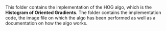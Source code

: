 This folder contains the implementation of the HOG algo, which is the **Histogram of Oriented Gradients**. The folder contains the implementation code, the image file on which the algo has been performed as well as a documentation on how the algo works. 
